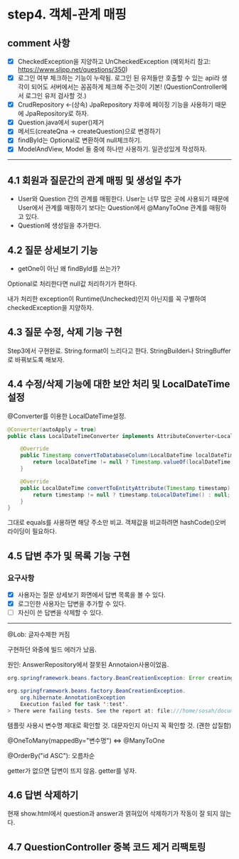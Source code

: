 # step4. 객체-관계 매핑

## comment 사항

- [x] CheckedException을 지양하고 UnCheckedException (예외처리 참고: https://www.slipp.net/questions/350)
- [x] 로그인 여부 체크하는 기능이 누락됨. 로그인 된 유저들만 호출할 수 있는 api라 생각이 되어도 서버에서는 꼼꼼하게 체크해 주는것이 기본! (QuestionController에서 로그인 유저 검사할 것.)
- [x] CrudRepository <-(상속) JpaRepository 차후에 페이징 기능을 사용하기 때문에 JpaRepository로 하자.
- [x] Question.java에서 super()제거
- [x] 메서드(createQna -> createQuestion)으로 변경하기
- [x] findById는 Optional로 변환하여 null체크하기.
- [x] ModelAndView, Model 둘 중에 하나만 사용하기. 일관성있게 작성하자.

---

## 4.1 회원과 질문간의 관계 매핑 및 생성일 추가

- User와 Question 간의 관계를 매핑한다. User는 너무 많은 곳에 사용되기 때문에 User에서 관계를 매핑하기 보다는 Question에서 @ManyToOne 관계를 매핑하고 있다.
- Question에 생성일을 추가한다.



## 4.2 질문 상세보기 기능

- getOne이 아닌 왜 findById를 쓰는가?

Optional로 처리한다면 null값 처리하기가 편하다.

내가 처리한 exception이 Runtime(Unchecked)인지 아닌지를 꼭 구별하여 checkedException을 지양하자.

## 4.3 질문 수정, 삭제 기능 구현

Step3에서 구현완료. String.format이 느리다고 한다. StringBuilder나 StringBuffer로 바꿔보도록 해보자.

## 4.4 수정/삭제 기능에 대한 보안 처리 및 LocalDateTime설정

@Converter를 이용한 LocalDateTime설정.

```java
@Converter(autoApply = true)
public class LocalDateTimeConverter implements AttributeConverter<LocalDateTime, Timestamp> {

    @Override
    public Timestamp convertToDatabaseColumn(LocalDateTime localDateTime) {
        return localDateTime != null ? Timestamp.valueOf(localDateTime) : null;
    }

    @Override
    public LocalDateTime convertToEntityAttribute(Timestamp timestamp) {
        return timestamp != null ? timestamp.toLocalDateTime() : null;
    }
}
```

그대로 equals를 사용하면 해당 주소만 비교. 객체값을 비교하려면 hashCode()오버라이딩이 필요하다.

## 4.5 답변 추가 및 목록 기능 구현

### 요구사항

- [x] 사용자는 질문 상세보기 화면에서 답변 목록을 볼 수 있다.
- [x] 로그인한 사용자는 답변을 추가할 수 있다.
- [ ] 자신이 쓴 답변을 삭제할 수 있다.

---

@Lob: 글자수제한 커짐

구현하던 와중에 빌드 에러가 났음.

원인: AnswerRepository에서 잘못된 Annotaion사용이었음.

```java
org.springframework.beans.factory.BeanCreationException: Error creating bean with name 'entityManagerFactory' defined in class path resource [org/springframework/boot/autoconfigure/orm/jpa/HibernateJpaConfiguration.class]: Invocation of init method failed; nested exception is org.hibernate.AnnotationException: Could not extract type parameter information from AttributeConverter implementation [com.codessquad.qna.answer.AnswerController]
```

```java
org.springframework.beans.factory.BeanCreationException.
    org.hibernate.AnnotationException
    Execution failed for task ':test'.
> There were failing tests. See the report at: file:///home/sosah/documents/java-qna/build/reports/tests/test/index.html

```

템플릿 사용시 변수명 제대로 확인할 것. 대문자인지 아닌지 꼭 확인할 것. (괜한 삽질함)

@OneToMany(mappedBy="변수명") <=> @ManyToOne

@OrderBy("id ASC"): 오름차순

getter가 없으면 답변이 뜨지 않음. getter를 넣자.



## 4.6 답변 삭제하기

현재 show.html에서 question과 answer과 얽혀있어 삭제하기가 작동이 잘 되지 않는다.

## 4.7 QuestionController 중복 코드 제거 리팩토링















